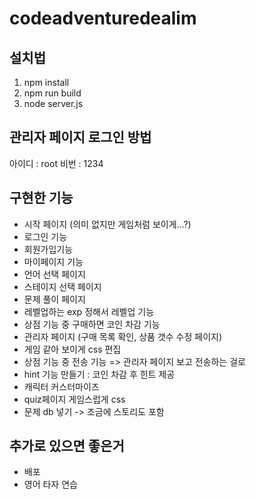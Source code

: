 # codeadventuredealim

## 설치법

1. npm install
2. npm run build
3. node server.js

## 관리자 페이지 로그인 방법

아이디 : root
비번 : 1234

## 구현한 기능

- 시작 페이지 (의미 없지만 게임처럼 보이게...?)
- 로그인 기능
- 회원가입기능
- 마이페이지 기능
- 언어 선택 페이지
- 스테이지 선택 페이지
- 문제 풀이 페이지
- 레벨업하는 exp 정해서 레벨업 기능
- 상점 기능 중 구매하면 코인 차감 기능
- 관리자 페이지 (구매 목록 확인, 상품 갯수 수정 페이지)
- 게임 같아 보이게 css 편집
- 상점 기능 중 전송 기능 => 관리자 페이지 보고 전송하는 걸로
- hint 기능 만들기 : 코인 차감 후 힌트 제공
- 캐릭터 커스터마이즈
- quiz페이지 게임스럽게 css
- 문제 db 넣기 -> 조금에 스토리도 포함

## 추가로 있으면 좋은거

- 배포
- 영어 타자 연습
